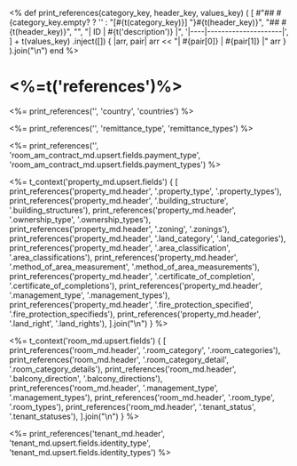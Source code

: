 <%
  def print_references(category_key, header_key, values_key)
    (
      [
        #"## #{category_key.empty? ? '' : "[#{t(category_key)}] "}#{t(header_key)}",
        "## #{t(header_key)}",
        "",
        "| ID | #{t('description')} |",
        '|----|---------------------|',
      ] +
      t(values_key)
        .inject([]) {
          |arr, pair|
          arr << "| #{pair[0]} | #{pair[1]} |"
          arr
        }
    ).join("\n")
  end
%>

# <%=t('references')%>

<%= print_references('', 'country', 'countries') %>

<%= print_references('', 'remittance_type', 'remittance_types') %>

<%= print_references('', 'room_am_contract_md.upsert.fields.payment_type', 'room_am_contract_md.upsert.fields.payment_types') %>

<%=
  t_context('property_md.upsert.fields') {
    [
      print_references('property_md.header', '.property_type', '.property_types'),
      print_references('property_md.header', '.building_structure', '.building_structures'),
      print_references('property_md.header', '.ownership_type', '.ownership_types'),
      print_references('property_md.header', '.zoning', '.zonings'),
      print_references('property_md.header', '.land_category', '.land_categories'),
      print_references('property_md.header', '.area_classification', '.area_classifications'),
      print_references('property_md.header', '.method_of_area_measurement', '.method_of_area_measurements'),
      print_references('property_md.header', '.certificate_of_completion', '.certificate_of_completions'),
      print_references('property_md.header', '.management_type', '.management_types'),
      print_references('property_md.header', '.fire_protection_specified', '.fire_protection_specifieds'),
      print_references('property_md.header', '.land_right', '.land_rights'),
    ].join("\n")
  }
%>

<%=
  t_context('room_md.upsert.fields') {
    [
      print_references('room_md.header', '.room_category', '.room_categories'),
      print_references('room_md.header', '.room_category_detail', '.room_category_details'),
      print_references('room_md.header', '.balcony_direction', '.balcony_directions'),
      print_references('room_md.header', '.management_type', '.management_types'),
      print_references('room_md.header', '.room_type', '.room_types'),
      print_references('room_md.header', '.tenant_status', '.tenant_statuses'),
    ].join("\n")
  }
%>

<%= print_references('tenant_md.header', 'tenant_md.upsert.fields.identity_type', 'tenant_md.upsert.fields.identity_types') %>
